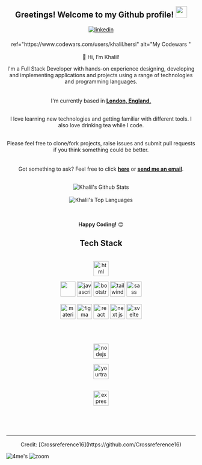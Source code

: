 

<div align="center">
<h2> Greetings! Welcome to my Github profile! <img src="https://github.com/abdoachhoubi/abdoachhoubi/blob/main/gifs/Hi.gif" width="30"></h2>
<a href="https://www.linkedin.com/in/khalil-h-bb487125a/" target="_blank">
<img src=https://img.shields.io/badge/linkedin-%2300acee.svg?color=405DE6&style=for-the-badge&logo=linkedin&logoColor=white alt=linkedin style="margin-bottom: 5px;" />
</a>

<br />
<br />
<a> ref="https://www.codewars.com/users/khalil.hersi" alt="My Codewars "<a/>
<br /> 
<br />
👋 Hi, I’m Khalil!


I'm a Full Stack Developer with hands-on experience designing, developing and implementing applications and projects using a range of technologies and programming languages.
<br />
<br><br/>
I'm currently based in **[London, England.](https://www.google.com/maps/place/London/@51.5285582,-0.2416799,11z/data=!3m1!4b1!4m5!3m4!1s0x47d8a00baf21de75:0x52963a5addd52a99!8m2!3d51.5072178!4d-0.1275862)**


<br />
I love learning new technologies and getting familiar with different tools. I also love drinking tea while I code.
<br />
<br />

Please feel free to clone/fork projects, raise issues and submit pull requests if you think something could be better.<br />
<br><br/>
Got something to ask? Feel free to click **[here](https://github.com/Crossreference16/Crossreference16/issues)** or <a href="mailto:khalil.hersi@outlook.com"><b>send me an email</b></a>.
<br />
<br />

<img align="center" src="https://github-readme-stats.vercel.app/api?username=Crossreference16&include_all_commits=true&count_publie=true&show_icons=true&line_height=30&title_color=CDB4DB&icon_color=CDB4DB&text_color=D3D3D3&bg_color=0A0A0A" alt="Khalil's Github Stats">
<br />
<br />
<img src="https://github-readme-stats.vercel.app/api/top-langs/?username=Crossreference16&layout=compact&theme=dark&bg_color=0A0A0A" alt="Khalil's Top Languages"/>
<br />
<br />
<br />

**Happy Coding!** 😊

</div>

<div align="center">

## Tech Stack

<br />
<a margin="10" href="https://developer.mozilla.org/en-US/docs/Web/HTML" target="_blank"><img margin="10px" height="40" src="" alt="html"></a>

<a margin="10" href="https://developer.mozilla.org/en-US/docs/Web/CSS" target="_blank"><img margin="10px" height="40" src=""></a>
<a margin="10" href="https://developer.mozilla.org/en-US/docs/Web/JavaScript" target="_blank"><img margin="10px" height="40" src="" alt="javascript"></a>
<a margin="10" href="https://getbootstrap.com" target="_blank"><img margin="10px" height="40" src="" alt="bootstrap"></a>
<a margin="10" href="https://tailwindcss.com" target="_blank"><img margin="10px" height="40" src="" alt="tailwind"></a>
<a margin="10" href="https://sass-lang.com" target="_blank"><img margin="10px" height="40" src="" alt="sass"></a>
<br />
<br />
<a margin="10" href="https://mui.com" target="_blank"><img margin="10px" height="40" src="" alt="material ui"></a>
<a margin="10" href="https://figma.com" target="_blank"><img margin="10px" height="40" src="" alt="figma"></a>
<a margin="10" href="https://reactjs.org" target="_blank"><img margin="10px" height="40" src="" alt="react"></a>
<a margin="10" href="https://nextjs.org" target="_blank"><img margin="10px" height="40" src="" alt="next js"></a>
<a margin="10" href="https://svelte.dev" target="_blank"><img margin="10px" height="40" src="" alt="svelte"></a>

<br />
<br />

<a margin="10" href="https://nodejs.org" target="_blank"><img margin="10px" height="40" src="" alt="nodejs"></a>




<a margin="10" href="https://www.jetbrains.com/youtrack/" target="_blank"><img margin="10px" height="40" src="" alt="yourtrack"></a>
<br />
<br />


<a margin="10" href="https://spring.io/" target="_blank"><img margin="10px" height="40" src="" alt="express"></a>
</div>
<br />
<br />

<div align="center">
<br />
 


</div>

---

<div align="center">
Credit: [Crossreference16](https://github.com/Crossreference16)

</div>

![4me's](https://user-images.githubusercontent.com/97889980/217116391-3f833d22-1c04-4e7a-9f68-1ebd24c3f51b.gif) ![zoom](https://user-images.githubusercontent.com/97889980/217116755-72ebfb25-0c73-43a3-870d-7fad69f8fe94.gif)









<!---
Crossreference16/Crossreference16 is a ✨ special ✨ repository because its `README.md` (this file) appears on your GitHub profile.
You can click the Preview link to take a look at your changes.
--->
